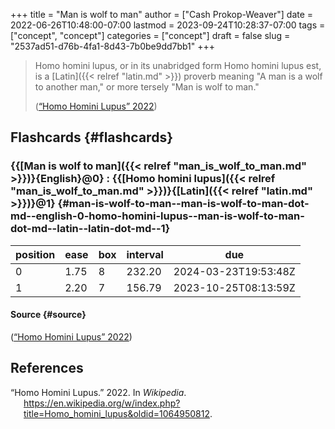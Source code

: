 +++
title = "Man is wolf to man"
author = ["Cash Prokop-Weaver"]
date = 2022-06-26T10:48:00-07:00
lastmod = 2023-09-24T10:28:37-07:00
tags = ["concept", "concept"]
categories = ["concept"]
draft = false
slug = "2537ad51-d76b-4fa1-8d43-7b0be9dd7bb1"
+++

> Homo homini lupus, or in its unabridged form Homo homini lupus est, is a [Latin]({{< relref "latin.md" >}}) proverb meaning "A man is a wolf to another man," or more tersely "Man is wolf to man."
>
> (<a href="#citeproc_bib_item_1">“Homo Homini Lupus” 2022</a>)


## Flashcards {#flashcards}


### {{[Man is wolf to man]({{< relref "man_is_wolf_to_man.md" >}})}{English}@0} : {{[Homo homini lupus]({{< relref "man_is_wolf_to_man.md" >}})}{[Latin]({{< relref "latin.md" >}})}@1} {#man-is-wolf-to-man--man-is-wolf-to-man-dot-md--english-0-homo-homini-lupus--man-is-wolf-to-man-dot-md--latin--latin-dot-md--1}

| position | ease | box | interval | due                  |
|----------|------|-----|----------|----------------------|
| 0        | 1.75 | 8   | 232.20   | 2024-03-23T19:53:48Z |
| 1        | 2.20 | 7   | 156.79   | 2023-10-25T08:13:59Z |


#### Source {#source}

(<a href="#citeproc_bib_item_1">“Homo Homini Lupus” 2022</a>)

## References

<style>.csl-entry{text-indent: -1.5em; margin-left: 1.5em;}</style><div class="csl-bib-body">
  <div class="csl-entry"><a id="citeproc_bib_item_1"></a>“Homo Homini Lupus.” 2022. In <i>Wikipedia</i>. <a href="https://en.wikipedia.org/w/index.php?title=Homo_homini_lupus&oldid=1064950812">https://en.wikipedia.org/w/index.php?title=Homo_homini_lupus&#38;oldid=1064950812</a>.</div>
</div>

